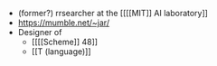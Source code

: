 - (former?) rrsearcher at the [[[[MIT]] AI laboratory]]
- https://mumble.net/~jar/
- Designer of
    - [[[[Scheme]] 48]]
    - [[T (language)]]

